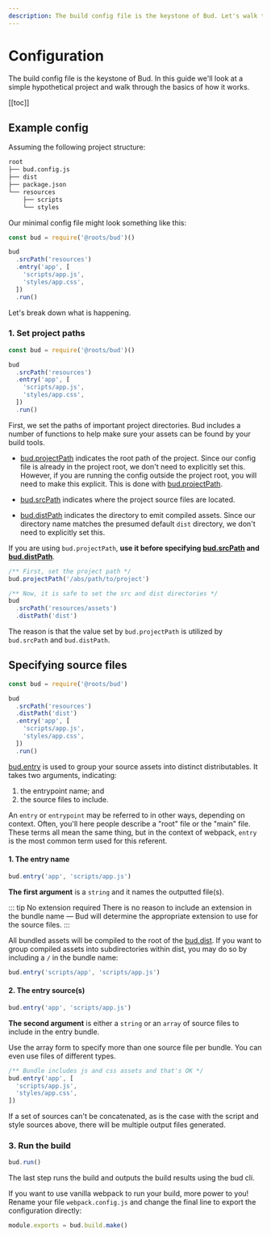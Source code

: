```yaml
---
description: The build config file is the keystone of Bud. Let's walk through a simple example.
---
```


# Configuration

The build config file is the keystone of Bud. In this guide we'll look at a simple hypothetical project and walk through the basics of how it works.

[[toc]]

## Example config

Assuming the following project structure:

```sh
root
├── bud.config.js
├── dist
├── package.json
└── resources
    ├── scripts
    └── styles
```

Our minimal config file might look something like this:

```js
const bud = require('@roots/bud')()

bud
  .srcPath('resources')
  .entry('app', [
    'scripts/app.js',
    'styles/app.css',
  ])
  .run()
```

Let's break down what is happening.

### 1. Set project paths

```js
const bud = require('@roots/bud')()

bud
  .srcPath('resources')
  .entry('app', [
    'scripts/app.js',
    'styles/app.css',
  ])
  .run()
```

First, we set the paths of important project directories. Bud includes a number of functions to help make sure your assets can be found by your build tools.

- [bud.projectPath](config-projectPath.md) indicates the root path of the project. Since our config file is already in the project root, we don't need to explicitly set this. However, if you are running the config outside the project root, you will need to make this explicit. This is done with [bud.projectPath](config-projectPath.md).

- [bud.srcPath](config-srcPath.md) indicates where the project source files are located.

- [bud.distPath](config-distPath.md) indicates the directory to emit compiled assets. Since our directory name matches the presumed default `dist` directory, we don't need to explicitly set this.

If you are using `bud.projectPath`, **use it before specifying [bud.srcPath](config-srcPath.md) and [bud.distPath](config-distPath.md)**.

```js
/** First, set the project path */
bud.projectPath('/abs/path/to/project')

/** Now, it is safe to set the src and dist directories */
bud
  .srcPath('resources/assets')
  .distPath('dist')
```

The reason is that the value set by `bud.projectPath` is utilized by `bud.srcPath` and `bud.distPath`.

## Specifying source files

```js
const bud = require('@roots/bud')

bud
  .srcPath('resources')
  .distPath('dist')
  .entry('app', [
    'scripts/app.js',
    'styles/app.css',
  ])
  .run()
```

[bud.entry](config-entry.md) is used to group your source assets into distinct distributables. It takes two arguments, indicating:

1. the entrypoint name; and
2. the source files to include.

An `entry` or `entrypoint` may be referred to in other ways, depending on context. Often, you'll here people describe a "root" file or the "main" file. These terms all mean the same thing, but in the context of webpack, `entry` is the most common term used for this referent.

#### 1. The entry name

```js
bud.entry('app', 'scripts/app.js')
```

**The first argument** is a `string` and it names the outputted file(s).

::: tip No extension required
There is no reason to include an extension in the bundle name &mdash; Bud will determine the appropriate extension to use for the source files.
:::

All bundled assets will be compiled to the root of the [bud.dist](/config-dist.md). If you want to group compiled assets into subdirectories within dist, you may do so by including a `/` in the bundle name:

```js
bud.entry('scripts/app', 'scripts/app.js')
```

#### 2. The entry source(s)

```js
bud.entry('app', 'scripts/app.js')
```

**The second argument** is either a `string` or an `array` of source files to include in the entry bundle.

Use the array form to specify more than one source file per bundle. You can even use files of different types.

```js
/** Bundle includes js and css assets and that's OK */
bud.entry('app', [
  'scripts/app.js',
  'styles/app.css',
])
```

If a set of sources can't be concatenated, as is the case with the script and style sources above, there will be multiple output files generated.

### 3. Run the build

```js
bud.run()
```

The last step runs the build and outputs the build results using the bud cli.

If you want to use vanilla webpack to run your build, more power to you! Rename your file `webpack.config.js` and change the final line to export the configuration directly:

```js
module.exports = bud.build.make()
```